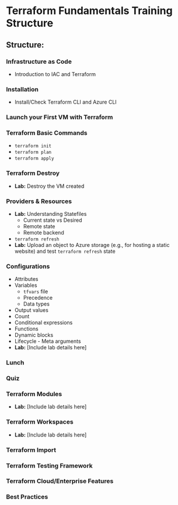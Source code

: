 # Terraform Fundamentals Training Structure

## Structure:

### Infrastructure as Code
- Introduction to IAC and Terraform

### Installation
- Install/Check Terraform CLI and Azure CLI

### Launch your First VM with Terraform

### Terraform Basic Commands
- `terraform init`
- `terraform plan`
- `terraform apply`

### Terraform Destroy
- **Lab:** Destroy the VM created

### Providers & Resources
- **Lab:** Understanding Statefiles
  - Current state vs Desired
  - Remote state
  - Remote backend
- `terraform refresh`
- **Lab:** Upload an object to Azure storage (e.g., for hosting a static website) and test `terraform refresh` state

### Configurations
- Attributes
- Variables
  - `tfvars` file
  - Precedence
  - Data types
- Output values
- Count
- Conditional expressions
- Functions
- Dynamic blocks
- Lifecycle - Meta arguments
- **Lab:** [Include lab details here]

### Lunch

### Quiz

### Terraform Modules 
- **Lab:** [Include lab details here]

### Terraform Workspaces
- **Lab:** [Include lab details here]

### Terraform Import

### Terraform Testing Framework

### Terraform Cloud/Enterprise Features

### Best Practices
